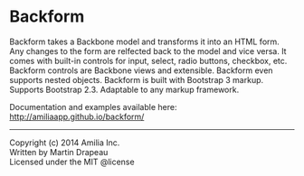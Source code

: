 Backform
========

Backform takes a Backbone model and transforms it into an HTML form.
Any changes to the form are relfected back to the model and vice versa.
It comes with built-in controls for input, select, radio buttons, checkbox, etc.
Backform controls are Backbone views and extensible.
Backform even supports nested objects.
Backform is built with Bootstrap 3 markup. Supports Bootstrap 2.3. Adaptable to any markup framework.

Documentation and examples available here:
http://amiliaapp.github.io/backform/

* * *

Copyright (c) 2014 Amilia Inc.<br/>
Written by Martin Drapeau<br/>
Licensed under the MIT @license
